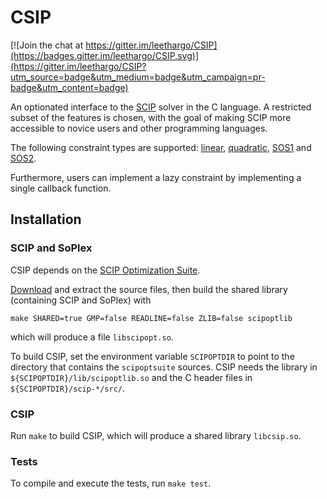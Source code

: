 # CSIP

[![Join the chat at https://gitter.im/leethargo/CSIP](https://badges.gitter.im/leethargo/CSIP.svg)](https://gitter.im/leethargo/CSIP?utm_source=badge&utm_medium=badge&utm_campaign=pr-badge&utm_content=badge)

An optionated interface to the [SCIP](http://scip.zib.de/) solver in
the C language. A restricted subset of the features is chosen, with
the goal of making SCIP more accessible to novice users and other
programming languages.

The following constraint types are supported:
[linear](http://scip.zib.de/doc/html/cons__linear_8h.php),
[quadratic](http://scip.zib.de/doc/html/cons__quadratic_8h.php),
[SOS1](http://scip.zib.de/doc/html/cons__sos1_8h.php) and
[SOS2](http://scip.zib.de/doc/html/cons__sos2_8h.php).

Furthermore, users can implement a lazy constraint by implementing a
single callback function.

## Installation

### SCIP and SoPlex

CSIP depends on the
[SCIP Optimization Suite](http://scip.zib.de/#scipoptsuite).

[Download](http://scip.zib.de/download.php?fname=scipoptsuite-3.2.1.tgz)
and extract the source files, then build the shared library
(containing SCIP and SoPlex) with

    make SHARED=true GMP=false READLINE=false ZLIB=false scipoptlib
    
which will produce a file `libscipopt.so`.

To build CSIP, set the environment variable `SCIPOPTDIR` to point to the
directory that contains the `scipoptsuite` sources. CSIP needs the library in
`${SCIPOPTDIR}/lib/scipoptlib.so` and the C header files in
`${SCIPOPTDIR}/scip-*/src/`.

### CSIP

Run `make` to build CSIP, which will produce a shared library
`libcsip.so`.

### Tests

To compile and execute the tests, run `make test`.
